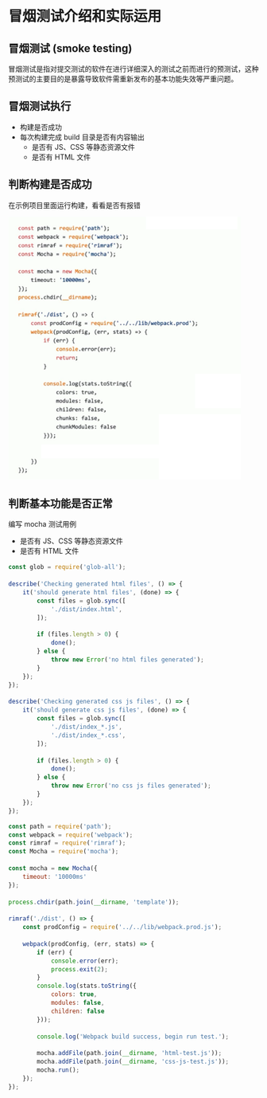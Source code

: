 # 冒烟测试介绍和实际运用

## 冒烟测试 (smoke testing)

冒烟测试是指对提交测试的软件在进行详细深入的测试之前而进行的预测试，这种预测试的主要目的是暴露导致软件需重新发布的基本功能失效等严重问题。

## 冒烟测试执行

- 构建是否成功
- 每次构建完成 build 目录是否有内容输出
  - 是否有 JS、CSS 等静态资源文件
  - 是否有 HTML 文件

## 判断构建是否成功

在示例项目里面运行构建，看看是否有报错

![webpack.hooks.done.PNG](../img/webpack.hooks.done.PNG)

## 判断基本功能是否正常

编写 mocha 测试用例

- 是否有 JS、CSS 等静态资源文件
- 是否有 HTML 文件

```js
const glob = require('glob-all');

describe('Checking generated html files', () => {
    it('should generate html files', (done) => {
        const files = glob.sync([
            './dist/index.html',
        ]);

        if (files.length > 0) {
            done();
        } else {
            throw new Error('no html files generated');
        }
    });
});

describe('Checking generated css js files', () => {
    it('should generate css js files', (done) => {
        const files = glob.sync([
            './dist/index_*.js',
            './dist/index_*.css',
        ]);

        if (files.length > 0) {
            done();
        } else {
            throw new Error('no css js files generated');
        }
    });
});
```

```js
const path = require('path');
const webpack = require('webpack');
const rimraf = require('rimraf');
const Mocha = require('mocha');

const mocha = new Mocha({
    timeout: '10000ms'
});

process.chdir(path.join(__dirname, 'template'));

rimraf('./dist', () => {
    const prodConfig = require('../../lib/webpack.prod.js');

    webpack(prodConfig, (err, stats) => {
        if (err) {
            console.error(err);
            process.exit(2);
        }
        console.log(stats.toString({
            colors: true,
            modules: false,
            children: false
        }));

        console.log('Webpack build success, begin run test.');

        mocha.addFile(path.join(__dirname, 'html-test.js'));
        mocha.addFile(path.join(__dirname, 'css-js-test.js'));
        mocha.run();
    });
});
```
